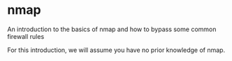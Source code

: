 # nmap
An introduction to the basics of nmap and how to bypass some common firewall rules

For this introduction, we will assume you have no prior knowledge of nmap. 
